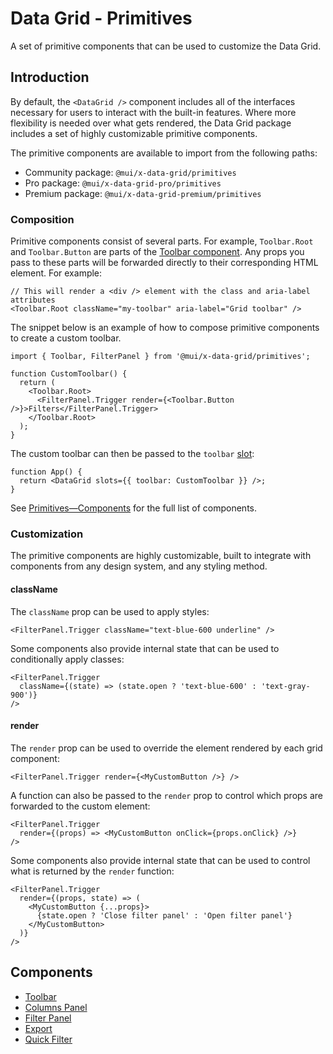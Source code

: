 # Data Grid - Primitives

<p class="description">A set of primitive components that can be used to customize the Data Grid.</p>

## Introduction

By default, the `<DataGrid />` component includes all of the interfaces necessary for users to interact with the built-in features. Where more flexibility is needed over what gets rendered, the Data Grid package includes a set of highly customizable primitive components.

The primitive components are available to import from the following paths:

- Community package: `@mui/x-data-grid/primitives`
- Pro package: `@mui/x-data-grid-pro/primitives`
- Premium package: `@mui/x-data-grid-premium/primitives`

### Composition

Primitive components consist of several parts. For example, `Toolbar.Root` and `Toolbar.Button` are parts of the [Toolbar component](/x/react-data-grid/components/toolbar/). Any props you pass to these parts will be forwarded directly to their corresponding HTML element. For example:

```tsx
// This will render a <div /> element with the class and aria-label attributes
<Toolbar.Root className="my-toolbar" aria-label="Grid toolbar" />
```

The snippet below is an example of how to compose primitive components to create a custom toolbar.

```tsx
import { Toolbar, FilterPanel } from '@mui/x-data-grid/primitives';

function CustomToolbar() {
  return (
    <Toolbar.Root>
      <FilterPanel.Trigger render={<Toolbar.Button />}>Filters</FilterPanel.Trigger>
    </Toolbar.Root>
  );
}
```

The custom toolbar can then be passed to the `toolbar` [slot](/x/react-data-grid/components/):

```
function App() {
  return <DataGrid slots={{ toolbar: CustomToolbar }} />;
}
```

See [Primitives—Components](#components) for the full list of components.

### Customization

The primitive components are highly customizable, built to integrate with components from any design system, and any styling method.

#### className

The `className` prop can be used to apply styles:

```tsx
<FilterPanel.Trigger className="text-blue-600 underline" />
```

Some components also provide internal state that can be used to conditionally apply classes:

```tsx
<FilterPanel.Trigger
  className={(state) => (state.open ? 'text-blue-600' : 'text-gray-900')}
/>
```

#### render

The `render` prop can be used to override the element rendered by each grid component:

```tsx
<FilterPanel.Trigger render={<MyCustomButton />} />
```

A function can also be passed to the `render` prop to control which props are forwarded to the custom element:

```tsx
<FilterPanel.Trigger
  render={(props) => <MyCustomButton onClick={props.onClick} />}
/>
```

Some components also provide internal state that can be used to control what is returned by the `render` function:

```tsx
<FilterPanel.Trigger
  render={(props, state) => (
    <MyCustomButton {...props}>
      {state.open ? 'Close filter panel' : 'Open filter panel'}
    </MyCustomButton>
  )}
/>
```

## Components

- [Toolbar](/x/react-data-grid/components/toolbar/)
- [Columns Panel](/x/react-data-grid/components/columns-panel/)
- [Filter Panel](/x/react-data-grid/components/filter-panel/)
- [Export](/x/react-data-grid/components/export/)
- [Quick Filter](/x/react-data-grid/components/quick-filter/)
